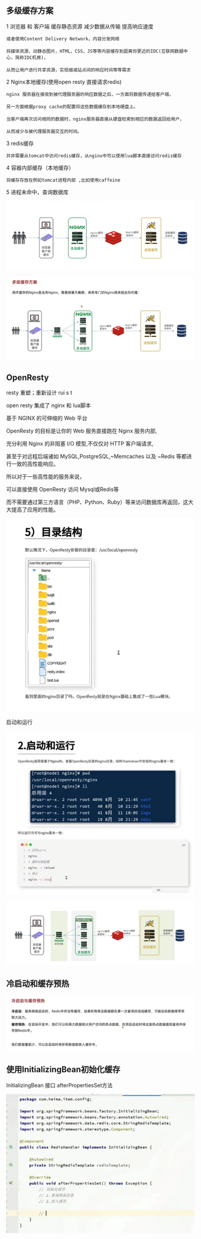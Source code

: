 多级缓存方案
---

1   浏览器 和 客户端 缓存静态资源 减少数据从传输 提高响应速度

    或者使用Content Delivery Network，内容分发网络

    将媒体资源，动静态图片，HTML，CSS，JS等等内容缓存到距离你更近的IDC(互联网数据中心，简称IDC机房)，

    从而让用户进行共享资源，实现缩减站点间的响应时间等等需求

2   Nginx本地缓存(使用open resty 直接请求redis)

    nginx 服务器在接收到被代理服务器的响应数据之后，一方面将数据传递给客户端，

    另一方面根据proxy cache的配置将这些数据缓存到本地硬盘上。 

    当客户端再次访问相同的数据时，nginx服务器直接从硬盘检索到相应的数据返回给用户，

    从而减少与被代理服务器交互的时间。

3   redis缓存

    并非需要从tomcat中访问redis缓存，从nginx中可以使用lua脚本直接访问redis缓存

4   容器内部缓存（本地缓存）

    将缓存存放在例如tomcat进程内部 ,比如使用caffeine

5   进程未命中，查询数据库


![img_25.png](img_25.png)

![img_26.png](img_26.png)

OpenResty
---

resty 重塑；重新设计 rui s t 

open resty 集成了 nginx 和 lua脚本

基于 NGINX 的可伸缩的 Web 平台

OpenResty 的目标是让你的 Web 服务直接跑在 Nginx 服务内部,

充分利用 Nginx 的非阻塞 I/O 模型,不仅仅对 HTTP 客户端请求,

甚至于对远程后端诸如 MySQL,PostgreSQL,~Memcaches 以及 ~Redis 等都进行一致的高性能响应。

所以对于一些高性能的服务来说，

可以直接使用 OpenResty 访问 Mysql或Redis等

而不需要通过第三方语言（PHP、Python、Ruby）等来访问数据库再返回，这大大提高了应用的性能。


![img_27.png](img_27.png)

启动和运行

![img_28.png](img_28.png)

![img_29.png](img_29.png)


冷启动和缓存预热
---

![img_30.png](img_30.png)

使用InitializingBean初始化缓存
---

InitializingBean 接口 afterPropertiesSet方法

![img_31.png](img_31.png)
  